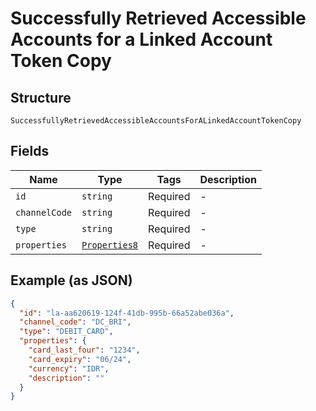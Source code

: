 
# Successfully Retrieved Accessible Accounts for a Linked Account Token Copy

## Structure

`SuccessfullyRetrievedAccessibleAccountsForALinkedAccountTokenCopy`

## Fields

| Name | Type | Tags | Description |
|  --- | --- | --- | --- |
| `id` | `string` | Required | - |
| `channelCode` | `string` | Required | - |
| `type` | `string` | Required | - |
| `properties` | [`Properties8`](/doc/models/properties-8.md) | Required | - |

## Example (as JSON)

```json
{
  "id": "la-aa620619-124f-41db-995b-66a52abe036a",
  "channel_code": "DC_BRI",
  "type": "DEBIT_CARD",
  "properties": {
    "card_last_four": "1234",
    "card_expiry": "06/24",
    "currency": "IDR",
    "description": ""
  }
}
```

